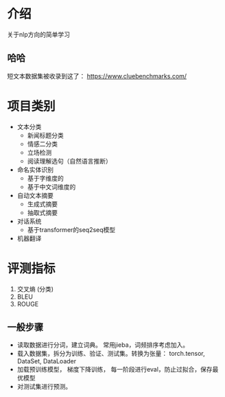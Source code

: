 # 介绍
关于nlp方向的简单学习

## 哈哈
短文本数据集被收录到这了： https://www.cluebenchmarks.com/

# 项目类别
- 文本分类
  - 新闻标题分类
  - 情感二分类
  - 立场检测
  - 阅读理解选句（自然语言推断）
- 命名实体识别
  - 基于字维度的
  - 基于中文词维度的
- 自动文本摘要
  - 生成式摘要
  - 抽取式摘要
- 对话系统
  - 基于transformer的seq2seq模型
- 机器翻译
  
# 评测指标
1. 交叉熵 (分类)
2. BLEU
3. ROUGE

## 一般步骤
- 读取数据进行分词，建立词典。 常用jieba，词频排序考虑加入。
- 载入数据集，拆分为训练、验证、测试集。转换为张量： torch.tensor, DataSet, DataLoader
- 加载预训练模型， 梯度下降训练， 每一阶段进行eval，防止过拟合，保存最优模型
- 对测试集进行预测。
